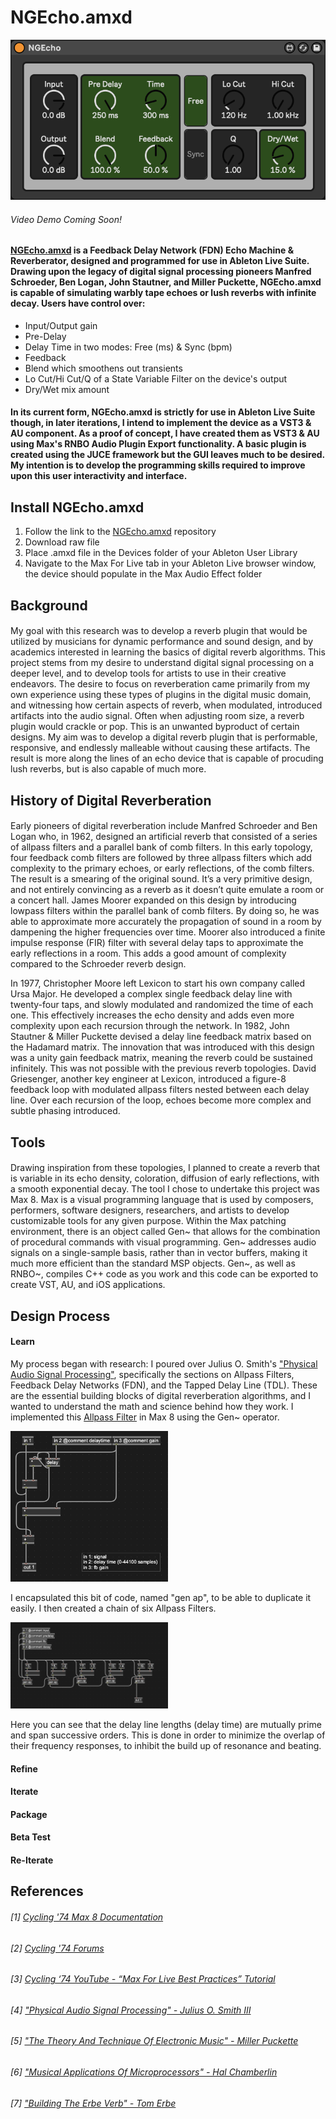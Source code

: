 # NGEcho.amxd
![NGEcho.amxd](https://github.com/noelalejandro/Max/blob/main/assets/NGEcho.amxd.png)
###### Video Demo Coming Soon!

#### [NGEcho.amxd](https://github.com/noelalejandro/Max/blob/main/NGEcho/NGEcho.amxd) is a Feedback Delay Network (FDN) Echo Machine & Reverberator, designed and programmed for use in Ableton Live Suite. Drawing upon the legacy of digital signal processing pioneers Manfred Schroeder, Ben Logan, John Stautner, and Miller Puckette, NGEcho.amxd is capable of simulating warbly tape echoes or lush reverbs with infinite decay. Users have control over:
- Input/Output gain
- Pre-Delay
- Delay Time in two modes: Free (ms) & Sync (bpm)
- Feedback
- Blend which smoothens out transients
- Lo Cut/Hi Cut/Q of a State Variable Filter on the device's output
- Dry/Wet mix amount

#### In its current form, NGEcho.amxd is strictly for use in Ableton Live Suite though, in later iterations, I intend to implement the device as a VST3 & AU component. As a proof of concept, I have created them as VST3 & AU using Max's RNBO Audio Plugin Export functionality. A basic plugin is created using the JUCE framework but the GUI leaves much to be desired. My intention is to develop the programming skills required to improve upon this user interactivity and interface. 

## Install NGEcho.amxd

1. Follow the link to the [NGEcho.amxd](https://github.com/noelalejandro/Max/blob/main/NGEcho/NGEcho.amxd) repository
2. Download raw file
3. Place .amxd file in the Devices folder of your Ableton User Library
4. Navigate to the Max For Live tab in your Ableton Live browser window, the device should populate in the Max Audio Effect folder

## Background
####
My goal with this research was to develop a reverb plugin that would be utilized by musicians for dynamic performance and sound design, and by academics interested in learning the basics of digital reverb algorithms. This project stems from my desire to understand digital signal processing on a deeper level, and to develop tools for artists to use in their creative endeavors. The desire to focus on reverberation came primarily from my own experience using these types of plugins in the digital music domain, and witnessing how certain aspects of reverb, when modulated, introduced artifacts into the audio signal. Often when adjusting room size, a reverb plugin would crackle or pop. This is an unwanted byproduct of certain designs. My aim was to develop a digital reverb plugin that is performable, responsive, and endlessly malleable without causing these artifacts. The result is more along the lines of an echo device that is capable of procuding lush reverbs, but is also capable of much more. 

## History of Digital Reverberation
####
Early pioneers of digital reverberation include Manfred Schroeder and Ben Logan who, in 1962, designed an artificial reverb that consisted of a series of allpass filters and a parallel bank of comb filters. In this early topology, four feedback comb filters are followed by three allpass filters which add complexity to the primary echoes, or early reflections, of the comb filters. The result is a smearing of the original sound. It’s a very primitive design, and not entirely convincing as a reverb as it doesn’t quite emulate a room or a concert hall. James Moorer expanded on this design by introducing lowpass filters within the parallel bank of comb filters. By doing so, he was able to approximate more accurately the propagation of sound in a room by dampening the higher frequencies over time. Moorer also introduced a finite impulse response (FIR) filter with several delay taps to approximate the early reflections in a room. This adds a good amount of complexity compared to the Schroeder reverb design. 

In 1977, Christopher Moore left Lexicon to start his own company called Ursa Major. He developed a complex single feedback delay line with twenty-four taps, and slowly modulated and randomized the time of each one. This effectively increases the echo density and adds even more complexity upon each recursion through the network. In 1982, John Stautner & Miller Puckette devised a delay line feedback matrix based on the Hadamard matrix. The innovation that was introduced with this design was a unity gain feedback matrix, meaning the reverb could be sustained infinitely. This was not possible with the previous reverb topologies. David Griesenger, another key engineer at Lexicon, introduced a figure-8 feedback loop with modulated allpass filters nested between each delay line. Over each recursion of the loop, echoes become more complex and subtle phasing introduced. 

## Tools
####
Drawing inspiration from these topologies, I planned to create a reverb that is variable in its echo density, coloration, diffusion of early reflections, with a smooth exponential decay. The tool I chose to undertake this project was Max 8. Max is a visual programming language that is used by composers, performers, software designers, researchers, and artists to develop customizable tools for any given purpose. Within the Max patching environment, there is an object called Gen~ that allows for the combination of procedural commands with visual programming. Gen~ addresses audio signals on a single-sample basis, rather than in vector buffers, making it much more efficient than the standard MSP objects. Gen~, as well as RNBO~, compiles C++ code as you work and this code can be exported to create VST, AU, and iOS applications.

## Design Process
#### Learn
My process began with research: I poured over Julius O. Smith's ["Physical Audio Signal Processing"](https://ccrma.stanford.edu/~jos/pasp/), specifically the sections on Allpass Filters, Feedback Delay Networks (FDN), and the Tapped Delay Line (TDL). These are the essential building blocks of digital reverberation algorithms, and I wanted to understand the math and science behind how they work. I implemented this [Allpass Filter](https://github.com/noelalejandro/Max/blob/main/assets/NGEcho/ap_diagram.png) in Max 8 using the Gen~ operator.

<img src="https://github.com/noelalejandro/Max/blob/main/assets/NGEcho/ap.png" width="50%" height="50%">

I encapsulated this bit of code, named "gen ap", to be able to duplicate it easily. I then created a chain of six Allpass Filters.

<img src="https://github.com/noelalejandro/Max/blob/main/assets/NGEcho/apchain.png" width="50%" height="50%">

Here you can see that the delay line lengths (delay time) are mutually prime and span successive orders. This is done in order to minimize the overlap of their frequency responses, to inhibit the build up of resonance and beating.

#### Refine

#### Iterate

#### Package

#### Beta Test

#### Re-Iterate


## References
###### [1] [Cycling '74 Max 8 Documentation](https://docs.cycling74.com/max8)
###### [2] [Cycling '74 Forums](https://cycling74.com/forums/page/1)
###### [3] [Cycling ‘74 YouTube - “Max For Live Best Practices” Tutorial](https://youtu.be/7mk4JMBVDZ4)
###### [4] ["Physical Audio Signal Processing" - Julius O. Smith III](https://ccrma.stanford.edu/~jos/pasp/)
###### [5] ["The Theory And Technique Of Electronic Music" - Miller Puckette](http://msp.ucsd.edu/techniques/latest/book.pdf)
###### [6] ["Musical Applications Of Microprocessors" - Hal Chamberlin](http://sites.music.columbia.edu/cmc/courses/g6610/fall2016/week8/Musical_Applications_of_Microprocessors-Charmberlin.pdf)
###### [7] ["Building The Erbe Verb" - Tom Erbe](https://quod.lib.umich.edu/cgi/p/pod/dod-idx/building-the-erbe-verb-extending-the-feedback-delay-network.pdf?c=icmc;idno=bbp2372.2015.054;format=pdf)
